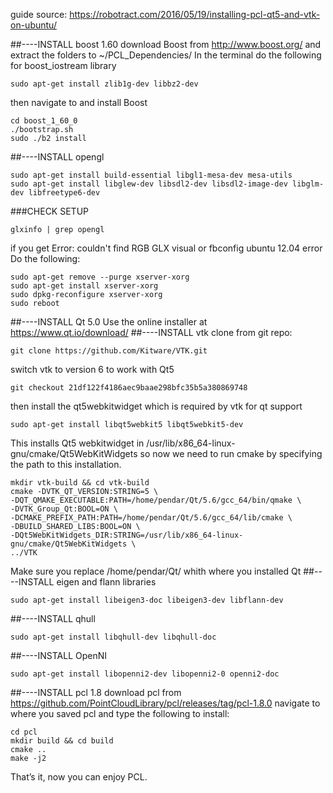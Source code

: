 guide source: https://robotract.com/2016/05/19/installing-pcl-qt5-and-vtk-on-ubuntu/

##----INSTALL boost 1.60
download Boost from http://www.boost.org/ and extract the folders to ~/PCL_Dependencies/
In the terminal do the following for boost_iostream library
```
sudo apt-get install zlib1g-dev libbz2-dev
```
then navigate to and install Boost
```
cd boost_1_60_0
./bootstrap.sh
sudo ./b2 install
```
##----INSTALL opengl
```
sudo apt-get install build-essential libgl1-mesa-dev mesa-utils
sudo apt-get install libglew-dev libsdl2-dev libsdl2-image-dev libglm-dev libfreetype6-dev
```
###CHECK SETUP
```
glxinfo | grep opengl
```
if you get Error: couldn't find RGB GLX visual or fbconfig ubuntu 12.04 error
Do the following:
```
sudo apt-get remove --purge xserver-xorg
sudo apt-get install xserver-xorg
sudo dpkg-reconfigure xserver-xorg
sudo reboot
```
##----INSTALL Qt 5.0
Use the online installer at https://www.qt.io/download/
##----INSTALL vtk
clone from git repo:
```
git clone https://github.com/Kitware/VTK.git
```
switch vtk to version 6 to work with Qt5
```
git checkout 21df122f4186aec9baae298bfc35b5a380869748
```
then install the qt5webkitwidget which is required by vtk for qt support
```
sudo apt-get install libqt5webkit5 libqt5webkit5-dev
```
This installs Qt5 webkitwidget in /usr/lib/x86_64-linux-gnu/cmake/Qt5WebKitWidgets
so now we need to run cmake by specifying the path to this installation.
```
mkdir vtk-build && cd vtk-build
cmake -DVTK_QT_VERSION:STRING=5 \
-DQT_QMAKE_EXECUTABLE:PATH=/home/pendar/Qt/5.6/gcc_64/bin/qmake \
-DVTK_Group_Qt:BOOL=ON \
-DCMAKE_PREFIX_PATH:PATH=/home/pendar/Qt/5.6/gcc_64/lib/cmake \
-DBUILD_SHARED_LIBS:BOOL=ON \
-DQt5WebKitWidgets_DIR:STRING=/usr/lib/x86_64-linux-gnu/cmake/Qt5WebKitWidgets \
../VTK
```
Make sure you replace /home/pendar/Qt/ whith where you installed Qt
##----INSTALL eigen and flann libraries
```
sudo apt-get install libeigen3-doc libeigen3-dev libflann-dev
```
##----INSTALL qhull
```
sudo apt-get install libqhull-dev libqhull-doc
```
##----INSTALL OpenNI
```
sudo apt-get install libopenni2-dev libopenni2-0 openni2-doc
```
##----INSTALL pcl 1.8
download pcl from https://github.com/PointCloudLibrary/pcl/releases/tag/pcl-1.8.0
navigate to where you saved pcl and type the following to install:
```
cd pcl
mkdir build && cd build
cmake ..
make -j2
```
That’s it, now you can enjoy PCL.
